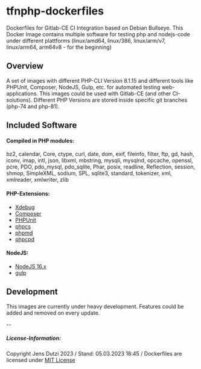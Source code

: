 # tfnphp-dockerfiles

Dockerfiles for Gitlab-CE CI Integration based on Debian Bullseye. This Docker Image contains multiple software for testing php and nodejs-code under different plattforms (linux/amd64, linux/386, linux/arm/v7, linux/arm64, arm64v8 - for the beginning)

## Overview

A set of images with different PHP-CLI Version 8.1.15 and different tools like PHPUnit, Composer, NodeJS, Gulp, etc. for automated testing web-applications. This images could be used with Gitlab-CE (and other CI-solutions). Different PHP Versions are stored inside specific git branches (php-74 and php-81).

## Included Software

#### Compiled in PHP modules:
bz2, calendar, Core, ctype, curl, date, dom, exif, fileinfo, filter, ftp, gd, hash, iconv, imap, intl, json, libxml, mbstring, mysqli, mysqlnd, opcache, openssl, pcre, PDO, pdo_mysql, pdo_sqlite, Phar, posix, readline, Reflection, session, shmop, SimpleXML, sodium, SPL, sqlite3, standard, tokenizer, xml, xmlreader, xmlwriter, zlib

#### PHP-Extensions:
- [Xdebug](https://xdebug.org)
- [Composer](https://getcomposer.org)
- [PHPUnit](https://phpunit.de)
- [phpcs](https://github.com/squizlabs/PHP_CodeSniffer)
- [phpmd](https://phpmd.org)
- [phpcpd](https://github.com/sebastianbergmann/phpcpd)

#### NodeJS:

- [NodeJS 16.x](https://nodejs.org/en/)
- [gulp](https://gulpjs.com)

## Development

This images are currently under heavy development. Features could be added and removed on every update.

--
##### License-Information:

Copyright Jens Dutzi 2023 / Stand: 05.03.2023 18:45 / Dockerfiles are licensed under [MIT License](http://opensource.org/licenses/mit-license.php)

